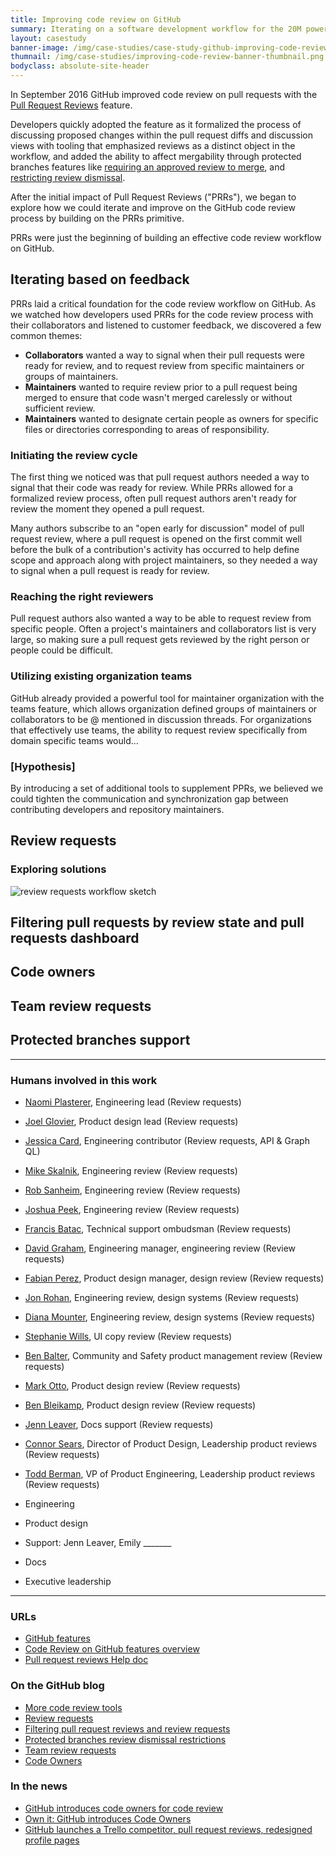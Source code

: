 ```yaml
---
title: Improving code review on GitHub
summary: Iterating on a software development workflow for the 20M power users by removing the friction and raising speed limits.
layout: casestudy
banner-image: /img/case-studies/case-study-github-improving-code-review-banner.png
thumnail: /img/case-studies/improving-code-review-banner-thumbnail.png
bodyclass: absolute-site-header
---
```


In September 2016 GitHub improved code review on pull requests with the [Pull Request Reviews](https://blog.github.com/2016-09-14-a-whole-new-github-universe-announcing-new-tools-forums-and-features/) feature.

Developers quickly adopted the feature as it formalized the process of discussing proposed changes within the pull request diffs and discussion views with tooling that emphasized reviews as a distinct object in the workflow, and added the ability to affect mergability through protected branches features like [requiring an approved review to merge](#), and [restricting review dismissal](https://github.com/blog/2330-restrict-review-dismissals-with-protected-branches).

After the initial impact of Pull Request Reviews ("PRRs"), we began to explore how we could iterate and improve on the GitHub code review process by building on the PRRs primitive.

PRRs were just the beginning of building an effective code review workflow on GitHub.

## Iterating based on feedback

PRRs laid a critical foundation for the code review workflow on GitHub. As we watched how developers used PRRs for the code review process with their collaborators and listened to customer feedback, we discovered a few common themes:

- **Collaborators** wanted a way to signal when their pull requests were ready for review, and to request review from specific maintainers or groups of maintainers.
- **Maintainers** wanted to require review prior to a pull request being merged to ensure that code wasn't merged carelessly or without sufficient review.
- **Maintainers** wanted to designate certain people as owners for specific files or directories corresponding to areas of responsibility.

### Initiating the review cycle

The first thing we noticed was that pull request authors needed a way to signal that their code was ready for review. While PRRs allowed for a formalized review process, often pull request authors aren't ready for review the moment they opened a pull request.

Many authors subscribe to an "open early for discussion" model of pull request review, where a pull request is opened on the first commit well before the bulk of a contribution's activity has occurred to help define scope and approach along with project maintainers, so they needed a way to signal when a pull request is ready for review.

### Reaching the right reviewers

Pull request authors also wanted a way to be able to request review from specific people. Often a project's maintainers and collaborators list is very large, so making sure a pull request gets reviewed by the right person or people could be difficult.

### Utilizing existing organization teams

GitHub already provided a powerful tool for maintainer organization with the teams feature, which allows organization defined groups of maintainers or collaborators to be @ mentioned in discussion threads. For organizations that effectively use teams, the ability to request review specifically from domain specific teams would...

### [Hypothesis]

By introducing a set of additional tools to supplement PPRs, we believed we could tighten the communication and synchronization gap between contributing developers and repository maintainers.

## Review requests

### Exploring solutions

![review requests workflow sketch](/img/case-studies/code-review-requested-reviews-workflow-sketch.png)

## Filtering pull requests by review state and pull requests dashboard

## Code owners

## Team review requests

## Protected branches support



---

### Humans involved in this work

- [Naomi Plasterer](https://github.com/nplasterer), Engineering lead (Review requests)
- [Joel Glovier](https://github.com/jglovier), Product design lead (Review requests)
- [Jessica Card](https://github.com/jessicard), Engineering contributor (Review requests, API & Graph QL)
- [Mike Skalnik](https://github.com/skalnik), Engineering review (Review requests)
- [Rob Sanheim](https://github.com/rsanheim), Engineering review (Review requests)
- [Joshua Peek](https://github.com/josh), Engineering review (Review requests)
- [Francis Batac](https://github.com/francisfuzz), Technical support ombudsman (Review requests)
- [David Graham](https://github.com/dgraham), Engineering manager, engineering review (Review requests)
- [Fabian Perez](https://github.com/fabianperez), Product design manager, design review (Review requests)
- [Jon Rohan](https://github.com/jonrohan), Engineering review, design systems (Review requests)
- [Diana Mounter](https://github.com/broccolini), Engineering review, design systems (Review requests)
- [Stephanie Wills](https://github.com/stephbwills), UI copy review (Review requests)
- [Ben Balter](https://github.com/benbalter), Community and Safety product management review (Review requests)
- [Mark Otto](https://github.com/mdo), Product design review (Review requests)
- [Ben Bleikamp](https://github.com/bleikamp), Product design review (Review requests)
- [Jenn Leaver](https://github.com/jleaver), Docs support (Review requests)
- [Connor Sears](https://github.com/connors), Director of Product Design, Leadership product reviews (Review requests)
- [Todd Berman](https://github.com/tberman), VP of Product Engineering, Leadership product reviews (Review requests)

- Engineering
- Product design
- Support: Jenn Leaver, Emily _______
- Docs
- Executive leadership

---

### URLs

- [GitHub features](https://github.com/features)
- [Code Review on GitHub features overview](https://github.com/features/code-review)
- [Pull request reviews Help doc](https://help.github.com/articles/about-pull-request-reviews/)

### On the GitHub blog

- [More code review tools](https://github.com/blog/2123-more-code-review-tools)
- [Review requests](https://github.com/blog/2291-introducing-review-requests)
- [Filtering pull request reviews and review requests](https://github.com/blog/2306-filter-pull-request-reviews-and-review-requests)
- [Protected branches review dismissal restrictions](https://github.com/blog/2330-restrict-review-dismissals-with-protected-branches)
- [Team review requests](https://github.com/blog/2389-requesting-reviews-from-repository-teams)
- [Code Owners](https://github.com/blog/2392-introducing-code-owners)

### In the news

- [GitHub introduces code owners for code review](https://sdtimes.com/code/github-introduces-code-owners-code-review/)
- [Own it: GitHub introduces Code Owners](https://jaxenter.com/github-code-owners-135673.html)
- [GitHub launches a Trello competitor, pull request reviews, redesigned profile pages](https://venturebeat.com/2016/09/14/github-launches-a-trello-competitor-pull-request-reviews-redesigned-profile-pages/)
